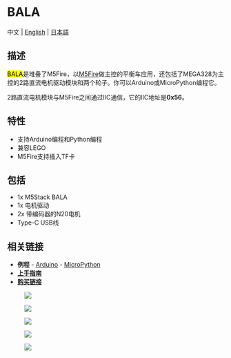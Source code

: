 # BALA

中文 | [English](en/product_documents/applications/application_bala) | [日本語](ja/product_documents/applications/application_bala)

## 描述

<mark>BALA</mark>是堆叠了M5Fire，以[M5Fire](https://m5stack.github.io/m5-docs/#/zh_CN/product_documents/m5stack-core/m5core_fire)做主控的平衡车应用，还包括了MEGA328为主控的2路直流电机驱动模块和两个轮子。你可以Arduino或MicroPython编程它。

2路直流电机模块与M5Fire之间通过IIC通信，它的IIC地址是**0x56**。

## 特性

- 支持Arduino编程和Python编程
- 兼容LEGO
- M5Fire支持插入TF卡

## 包括

- 1x M5Stack BALA
- 1x 电机驱动
- 2x 带编码器的N20电机
- Type-C USB线


## 相关链接
- **例程** - [Arduino](https://github.com/m5stack/M5Bala/tree/master/examples) - [MicroPython](https://github.com/m5stack/M5Bala/tree/master/mpy)
- **[上手指南](https://github.com/m5stack/M5Bala)**
- **[购买链接](https://www.aliexpress.com/store/product/M5Satck-New-BALA-Car-ESP32-Development-Mini-Electric-Self-balancing-Car-2DC-Motor-with-Encoder-PSRAM/3226069_32904033658.html?spm=2114.12010615.8148356.40.1fd3724dW3O2Bu.html)**

<figure>
    <img src="assets/img/product_pics/applications/bala_1.jpg">
</figure>

<figure>
    <img src="assets/img/product_pics/applications/bala_2.jpg">
</figure>

<figure>
    <img src="assets/img/product_pics/applications/bala_3.jpg">
</figure>

<figure>
    <img src="assets/img/product_pics/applications/bala_4.jpg">
</figure>

<figure>
    <img src="assets/img/product_pics/applications/bala_5.jpg">
</figure>